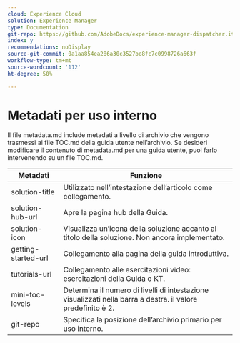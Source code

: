 ```yaml
---
cloud: Experience Cloud
solution: Experience Manager
type: Documentation
git-repo: https://github.com/AdobeDocs/experience-manager-dispatcher.it-IT
index: y
recommendations: noDisplay
source-git-commit: 0a1aa854ea286a30c3527be8fc7c0998726a663f
workflow-type: tm+mt
source-wordcount: '112'
ht-degree: 50%

---
```



# Metadati per uso interno

Il file metadata.md include metadati a livello di archivio che vengono trasmessi ai file TOC.md della guida utente nell’archivio. Se desideri modificare il contenuto di metadata.md per una guida utente, puoi farlo intervenendo su un file TOC.md.

| Metadati | Funzione |
|--- |--- |
| solution-title | Utilizzato nell’intestazione dell’articolo come collegamento. |
| solution-hub-url | Apre la pagina hub della Guida. |
| solution-icon | Visualizza un’icona della soluzione accanto al titolo della soluzione. Non ancora implementato. |
| getting-started-url | Collegamento alla pagina della guida introduttiva. |
| tutorials-url | Collegamento alle esercitazioni video: esercitazioni della Guida o KT. |
| mini-toc-levels | Determina il numero di livelli di intestazione visualizzati nella barra a destra. il valore predefinito è 2. |
| git-repo | Specifica la posizione dell’archivio primario per uso interno. |

